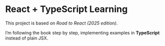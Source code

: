 # React + TypeScript Learning

This project is based on *Road to React (2025 edition)*. 
 
I’m following the book step by step, implementing examples in **TypeScript** instead of plain JSX.
